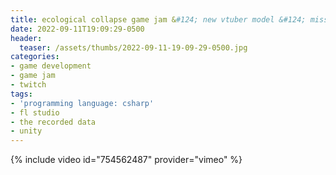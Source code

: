 ```yaml
---
title: ecological collapse game jam &#124; new vtuber model &#124; mission failed &#124; day 10
date: 2022-09-11T19:09:29-0500
header:
  teaser: /assets/thumbs/2022-09-11-19-09-29-0500.jpg
categories:
- game development
- game jam
- twitch
tags:
- 'programming language: csharp'
- fl studio
- the recorded data
- unity
---
```

{% include video id="754562487" provider="vimeo" %}
